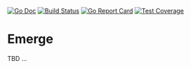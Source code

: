[![Go Doc][godoc-image]][godoc-url]
[![Build Status][workflow-image]][workflow-url]
[![Go Report Card][goreport-image]][goreport-url]
[![Test Coverage][codecov-image]][codecov-url]

# Emerge

TBD ...


[godoc-url]: https://pkg.go.dev/github.com/gardenbed/emerge
[godoc-image]: https://pkg.go.dev/badge/github.com/gardenbed/emerge
[workflow-url]: https://github.com/gardenbed/emerge/actions
[workflow-image]: https://github.com/gardenbed/emerge/workflows/Go/badge.svg
[goreport-url]: https://goreportcard.com/report/github.com/gardenbed/emerge
[goreport-image]: https://goreportcard.com/badge/github.com/gardenbed/emerge
[codecov-url]: https://codecov.io/gh/gardenbed/emerge
[codecov-image]: https://codecov.io/gh/gardenbed/emerge/branch/main/graph/badge.svg
